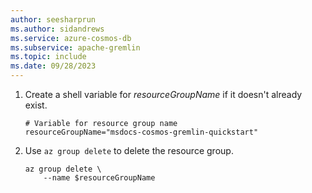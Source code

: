 ```yaml
---
author: seesharprun
ms.author: sidandrews
ms.service: azure-cosmos-db
ms.subservice: apache-gremlin
ms.topic: include
ms.date: 09/28/2023
---
```


1. Create a shell variable for *resourceGroupName* if it doesn't already exist.

    ```azurecli-interactive
    # Variable for resource group name
    resourceGroupName="msdocs-cosmos-gremlin-quickstart"
    ```

1. Use `az group delete` to delete the resource group.

    ```azurecli-interactive
    az group delete \
        --name $resourceGroupName
    ```
